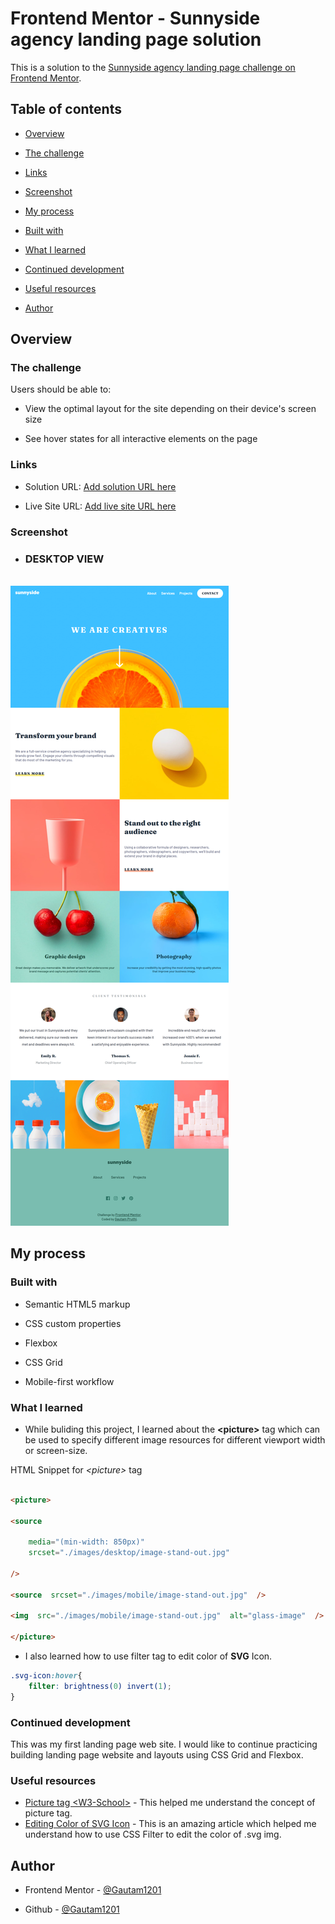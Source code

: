 # Frontend Mentor - Sunnyside agency landing page solution

  

This is a solution to the [Sunnyside agency landing page challenge on Frontend Mentor](https://www.frontendmentor.io/challenges/sunnyside-agency-landing-page-7yVs3B6ef). 
  

## Table of contents
  

-  [Overview](#overview)

-  [The challenge](#the-challenge)

-  [Links](#links)

-  [Screenshot](#screenshot)

-  [My process](#my-process)

-  [Built with](#built-with)

-  [What I learned](#what-i-learned)

-  [Continued development](#continued-development)

-  [Useful resources](#useful-resources)

-  [Author](#author)


  

## Overview

  

### The challenge

  

Users should be able to:

  

- View the optimal layout for the site depending on their device's screen size

- See hover states for all interactive elements on the page

  
### Links


- Solution URL: [Add solution URL here](https://your-solution-url.com)

- Live Site URL: [Add live site URL here](https://your-live-site-url.com)

### Screenshot


- ### DESKTOP VIEW
<br>![Desktop-Screenshot](./screenshot-desktop.png)
  

## My process

  

### Built with

- Semantic HTML5 markup

- CSS custom properties

- Flexbox

- CSS Grid

- Mobile-first workflow

  

### What I learned

  

- While buliding this project, I learned about the <b>\<picture\></b> tag which can be used to specify different image resources for different viewport width or screen-size.

  
HTML Snippet for <em>\<picture\></em> tag
```html

<picture>

<source

	media="(min-width: 850px)"
	srcset="./images/desktop/image-stand-out.jpg"

/>

<source  srcset="./images/mobile/image-stand-out.jpg"  />

<img  src="./images/mobile/image-stand-out.jpg"  alt="glass-image"  />

</picture>

```
- I also learned how to use filter tag to edit color of <strong>SVG</strong> Icon.

```css
.svg-icon:hover{
	filter: brightness(0) invert(1);
}
```
  

### Continued development
  

This was my first landing page web site. I would like to continue practicing building landing page website and layouts using CSS Grid and Flexbox.
  

### Useful resources

-  [Picture tag \<W3-School\>](https://www.w3schools.com/tags/tag_picture.asp) - This helped me understand the concept of picture tag.
-  [Editing Color of SVG Icon](https://medium.com/@union_io/swapping-fill-color-on-image-tag-svgs-using-css-filters-fa4818bf7ec6) - This is an amazing article which helped me understand how to use CSS Filter to edit the color of .svg img.

## Author
 
- Frontend Mentor - [@Gautam1201](https://www.frontendmentor.io/profile/Gautam1201)

- Github - [@Gautam1201](https://github.com/Gautam1201)
 